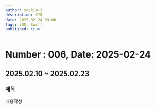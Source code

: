 ```yaml
---
author: sookim-1
description: 요약
date: 2025-02-24 09:00
tags: iOS, Swift
published: true
---
```

# Number : 006, Date: 2025-02-24
## 2025.02.10 ~ 2025.02.23
### 제목
내용작성
